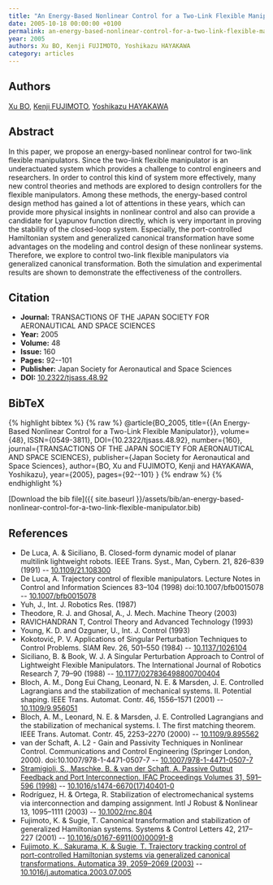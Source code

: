 ```yaml
---
title: "An Energy-Based Nonlinear Control for a Two-Link Flexible Manipulator"
date: 2005-10-18 00:00:00 +0100
permalink: an-energy-based-nonlinear-control-for-a-two-link-flexible-manipulator
year: 2005
authors: Xu BO, Kenji FUJIMOTO, Yoshikazu HAYAKAWA
category: articles
---
```

 
## Authors
[Xu BO](authors/xu-bo), [Kenji FUJIMOTO](authors/kenji-fujimoto), [Yoshikazu HAYAKAWA](authors/yoshikazu-hayakawa)
 
## Abstract
In this paper, we propose an energy-based nonlinear control for two-link flexible manipulators. Since the two-link flexible manipulator is an underactuated system which provides a challenge to control engineers and researchers. In order to control this kind of system more effectively, many new control theories and methods are explored to design controllers for the flexible manipulators. Among these methods, the energy-based control design method has gained a lot of attentions in these years, which can provide more physical insights in nonlinear control and also can provide a candidate for Lyapunov function directly, which is very important in proving the stability of the closed-loop system. Especially, the port-controlled Hamiltonian system and generalized canonical transformation have some advantages on the modeling and control design of these nonlinear systems. Therefore, we explore to control two-link flexible manipulators via generalized canonical transformation. Both the simulation and experimental results are shown to demonstrate the effectiveness of the controllers.
 
## Citation
- **Journal:** TRANSACTIONS OF THE JAPAN SOCIETY FOR AERONAUTICAL AND SPACE SCIENCES
- **Year:** 2005
- **Volume:** 48
- **Issue:** 160
- **Pages:** 92--101
- **Publisher:** Japan Society for Aeronautical and Space Sciences
- **DOI:** [10.2322/tjsass.48.92](https://doi.org/10.2322/tjsass.48.92)
 
## BibTeX
{% highlight bibtex %}
{% raw %}
@article{BO_2005,
  title={{An Energy-Based Nonlinear Control for a Two-Link Flexible Manipulator}},
  volume={48},
  ISSN={0549-3811},
  DOI={10.2322/tjsass.48.92},
  number={160},
  journal={TRANSACTIONS OF THE JAPAN SOCIETY FOR AERONAUTICAL AND SPACE SCIENCES},
  publisher={Japan Society for Aeronautical and Space Sciences},
  author={BO, Xu and FUJIMOTO, Kenji and HAYAKAWA, Yoshikazu},
  year={2005},
  pages={92--101}
}
{% endraw %}
{% endhighlight %}
 
[Download the bib file]({{ site.baseurl }}/assets/bib/an-energy-based-nonlinear-control-for-a-two-link-flexible-manipulator.bib)
 
## References
- De Luca, A. & Siciliano, B. Closed-form dynamic model of planar multilink lightweight robots. IEEE Trans. Syst., Man, Cybern. 21, 826–839 (1991) -- [10.1109/21.108300](https://doi.org/10.1109/21.108300)
- De Luca, A. Trajectory control of flexible manipulators. Lecture Notes in Control and Information Sciences 83–104 (1998) doi:10.1007/bfb0015078 -- [10.1007/bfb0015078](https://doi.org/10.1007/bfb0015078)
- Yuh, J., Int. J. Robotics Res. (1987)
- Theodore, R. J. and Ghosal, A., J. Mech. Machine Theory (2003)
- RAVICHANDRAN T, Control Theory and Advanced Technology (1993)
- Young, K. D. and Ozguner, U., Int. J. Control (1993)
- Kokotović, P. V. Applications of Singular Perturbation Techniques to Control Problems. SIAM Rev. 26, 501–550 (1984) -- [10.1137/1026104](https://doi.org/10.1137/1026104)
- Siciliano, B. & Book, W. J. A Singular Perturbation Approach to Control of Lightweight Flexible Manipulators. The International Journal of Robotics Research 7, 79–90 (1988) -- [10.1177/027836498800700404](https://doi.org/10.1177/027836498800700404)
- Bloch, A. M., Dong Eui Chang, Leonard, N. E. & Marsden, J. E. Controlled Lagrangians and the stabilization of mechanical systems. II. Potential shaping. IEEE Trans. Automat. Contr. 46, 1556–1571 (2001) -- [10.1109/9.956051](https://doi.org/10.1109/9.956051)
- Bloch, A. M., Leonard, N. E. & Marsden, J. E. Controlled Lagrangians and the stabilization of mechanical systems. I. The first matching theorem. IEEE Trans. Automat. Contr. 45, 2253–2270 (2000) -- [10.1109/9.895562](https://doi.org/10.1109/9.895562)
- van der Schaft, A. L2 - Gain and Passivity Techniques in Nonlinear Control. Communications and Control Engineering (Springer London, 2000). doi:10.1007/978-1-4471-0507-7 -- [10.1007/978-1-4471-0507-7](https://doi.org/10.1007/978-1-4471-0507-7)
- [Stramigioli, S., Maschke, B. & van der Schaft, A. Passive Output Feedback and Port Interconnection. IFAC Proceedings Volumes 31, 591–596 (1998)](passive-output-feedback-and-port-interconnection) -- [10.1016/s1474-6670(17)40401-0](https://doi.org/10.1016/s1474-6670(17)40401-0)
- Rodríguez, H. & Ortega, R. Stabilization of electromechanical systems via interconnection and damping assignment. Intl J Robust &amp; Nonlinear 13, 1095–1111 (2003) -- [10.1002/rnc.804](https://doi.org/10.1002/rnc.804)
- Fujimoto, K. & Sugie, T. Canonical transformation and stabilization of generalized Hamiltonian systems. Systems &amp; Control Letters 42, 217–227 (2001) -- [10.1016/s0167-6911(00)00091-8](https://doi.org/10.1016/s0167-6911(00)00091-8)
- [Fujimoto, K., Sakurama, K. & Sugie, T. Trajectory tracking control of port-controlled Hamiltonian systems via generalized canonical transformations. Automatica 39, 2059–2069 (2003)](trajectory-tracking-control-of-port-controlled-hamiltonian-systems-via-generalized-canonical-transformations) -- [10.1016/j.automatica.2003.07.005](https://doi.org/10.1016/j.automatica.2003.07.005)

